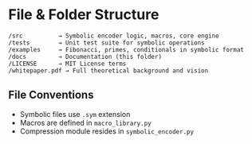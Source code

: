 # File & Folder Structure

```
/src          → Symbolic encoder logic, macros, core engine
/tests        → Unit test suite for symbolic operations
/examples     → Fibonacci, primes, conditionals in symbolic format
/docs         → Documentation (this folder)
/LICENSE      → MIT License terms
/whitepaper.pdf → Full theoretical background and vision
```

## File Conventions
- Symbolic files use `.sym` extension
- Macros are defined in `macro_library.py`
- Compression module resides in `symbolic_encoder.py`